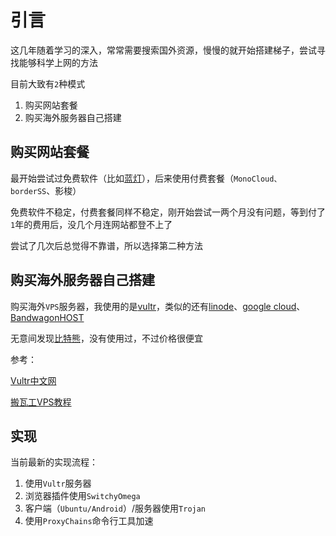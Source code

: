 
# 引言

这几年随着学习的深入，常常需要搜索国外资源，慢慢的就开始搭建梯子，尝试寻找能够科学上网的方法

目前大致有`2`种模式

1. 购买网站套餐
2. 购买海外服务器自己搭建

## 购买网站套餐

最开始尝试过免费软件（比如[蓝灯](https://www.logcg.com/archives/1276.html)），后来使用付费套餐（`MonoCloud、borderSS`、影梭）

免费软件不稳定，付费套餐同样不稳定，刚开始尝试一两个月没有问题，等到付了`1`年的费用后，没几个月连网站都登不上了

尝试了几次后总觉得不靠谱，所以选择第二种方法

## 购买海外服务器自己搭建

购买海外`VPS`服务器，我使用的是[vultr](https://www.vultr.com/)，类似的还有[linode](https://www.linode.com)、[google cloud](https://cloud.google.com/)、[BandwagonHOST](https://bwh8.net/)

无意间发现[比特熊](https://bitbear.net/)，没有使用过，不过价格很便宜

参考：

[Vultr中文网](https://www.cnvultr.com/)

[搬瓦工VPS教程](https://www.bandwagonhost.net/readme)

## 实现

当前最新的实现流程：

1. 使用`Vultr`服务器
2. 浏览器插件使用`SwitchyOmega`
3. 客户端（`Ubuntu/Android`）/服务器使用`Trojan`
4. 使用`ProxyChains`命令行工具加速